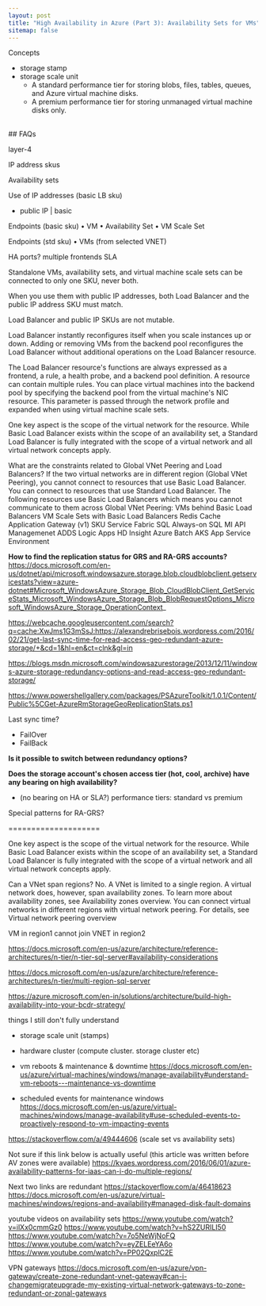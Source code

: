 ```yaml
---
layout: post
title: "High Availability in Azure (Part 3): Availability Sets for VMs"
sitemap: false
---
```


Concepts
- storage stamp
- storage scale unit
  - A standard performance tier for storing blobs, files, tables, queues, and Azure virtual machine disks.
  - A premium performance tier for storing unmanaged virtual machine disks only.

<br>
## FAQs


layer-4 

IP address skus

Availability sets

Use of IP addresses (basic LB sku)
 * public IP | basic
 

Endpoints (basic sku)
	• VM
	• Availability Set
	• VM Scale Set

Endpoints (std sku)
	• VMs (from selected VNET)

HA ports?
multiple frontends
SLA

Standalone VMs, availability sets, and virtual machine scale sets can be connected to only one SKU, never both. 

When you use them with public IP addresses, both Load Balancer and the public IP address SKU must match. 

Load Balancer and public IP SKUs are not mutable.


Load Balancer instantly reconfigures itself when you scale instances up or down. Adding or removing VMs from the backend pool reconfigures the Load Balancer without additional operations on the Load Balancer resource.

The Load Balancer resource's functions are always expressed as a frontend, a rule, a health probe, and a backend pool definition. A resource can contain multiple rules. You can place virtual machines into the backend pool by specifying the backend pool from the virtual machine's NIC resource. This parameter is passed through the network profile and expanded when using virtual machine scale sets.

One key aspect is the scope of the virtual network for the resource. While Basic Load Balancer exists within the scope of an availability set, a Standard Load Balancer is fully integrated with the scope of a virtual network and all virtual network concepts apply.


What are the constraints related to Global VNet Peering and Load Balancers?
If the two virtual networks are in different region (Global VNet Peering), you cannot connect to resources that use Basic Load Balancer. You can connect to resources that use Standard Load Balancer. The following resources use Basic Load Balancers which means you cannot communicate to them across Global VNet Peering:
VMs behind Basic Load Balancers
VM Scale Sets with Basic Load Balancers
Redis Cache
Application Gateway (v1) SKU
Service Fabric
SQL Always-on
SQL MI
API Managemenet
ADDS
Logic Apps
HD Insight
Azure Batch
AKS
App Service Environment


**How to find the replication status for GRS and RA-GRS accounts?**
https://docs.microsoft.com/en-us/dotnet/api/microsoft.windowsazure.storage.blob.cloudblobclient.getservicestats?view=azure-dotnet#Microsoft_WindowsAzure_Storage_Blob_CloudBlobClient_GetServiceStats_Microsoft_WindowsAzure_Storage_Blob_BlobRequestOptions_Microsoft_WindowsAzure_Storage_OperationContext_

https://webcache.googleusercontent.com/search?q=cache:XwJms1G3mSsJ:https://alexandrebrisebois.wordpress.com/2016/02/21/get-last-sync-time-for-read-access-geo-redundant-azure-storage/+&cd=1&hl=en&ct=clnk&gl=in

https://blogs.msdn.microsoft.com/windowsazurestorage/2013/12/11/windows-azure-storage-redundancy-options-and-read-access-geo-redundant-storage/

https://www.powershellgallery.com/packages/PSAzureToolkit/1.0.1/Content/Public%5CGet-AzureRmStorageGeoReplicationStats.ps1

Last sync time?

- FailOver
- FailBack

**Is it possible to switch between redundancy options?**

**Does the storage account's chosen access tier (hot, cool, archive) have any bearing on high availability?** 

- (no bearing on HA or SLA?) performance tiers: standard vs premium

Special patterns for RA-GRS?

====================


One key aspect is the scope of the virtual network for the resource. While Basic Load Balancer exists within the scope of an availability set, a Standard Load Balancer is fully integrated with the scope of a virtual network and all virtual network concepts apply.



Can a VNet span regions?
No. A VNet is limited to a single region. A virtual network does, however, span availability zones. To learn more about availability zones, see Availability zones overview. You can connect virtual networks in different regions with virtual network peering. For details, see Virtual network peering overview

VM in region1 cannot join VNET in region2

https://docs.microsoft.com/en-us/azure/architecture/reference-architectures/n-tier/n-tier-sql-server#availability-considerations

https://docs.microsoft.com/en-us/azure/architecture/reference-architectures/n-tier/multi-region-sql-server

https://azure.microsoft.com/en-in/solutions/architecture/build-high-availability-into-your-bcdr-strategy/

things I still don't fully understand
- storage scale unit (stamps)
- hardware cluster (compute cluster. storage cluster etc)


- vm reboots & maintenance & downtime
https://docs.microsoft.com/en-us/azure/virtual-machines/windows/manage-availability#understand-vm-reboots---maintenance-vs-downtime
- scheduled events for maintenance windows
https://docs.microsoft.com/en-us/azure/virtual-machines/windows/manage-availability#use-scheduled-events-to-proactively-respond-to-vm-impacting-events


https://stackoverflow.com/a/49444606 (scale set vs availability sets)

Not sure if this link below is actually useful (this article was written before AV zones were available)
https://kvaes.wordpress.com/2016/06/01/azure-availability-patterns-for-iaas-can-i-do-multiple-regions/

Next two links are redundant
https://stackoverflow.com/a/46418623
https://docs.microsoft.com/en-us/azure/virtual-machines/windows/regions-and-availability#managed-disk-fault-domains


youtube videos on availability sets
https://www.youtube.com/watch?v=ilXx0cmmGz0
https://www.youtube.com/watch?v=hS2ZURILI50
https://www.youtube.com/watch?v=7o5NeWjNoFQ
https://www.youtube.com/watch?v=eyZELEeYA6o
https://www.youtube.com/watch?v=PP02QxplC2E


VPN gateways
https://docs.microsoft.com/en-us/azure/vpn-gateway/create-zone-redundant-vnet-gateway#can-i-changemigrateupgrade-my-existing-virtual-network-gateways-to-zone-redundant-or-zonal-gateways
